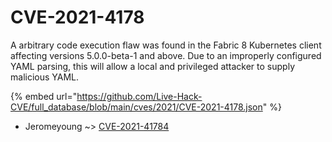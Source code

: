# CVE-2021-4178

A arbitrary code execution flaw was found in the Fabric 8 Kubernetes client affecting versions 5.0.0-beta-1 and above. Due to an improperly configured YAML parsing, this will allow a local and privileged attacker to supply malicious YAML.

{% embed url="https://github.com/Live-Hack-CVE/full_database/blob/main/cves/2021/CVE-2021-4178.json" %}


* Jeromeyoung ~> [CVE-2021-41784](https://zeste.alice-snow.ru/2021/database/cve-2021-4178/cve-2021-41784-jeromeyoung)
